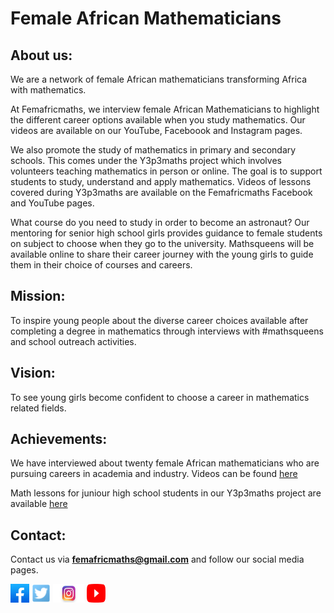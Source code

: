 # Female African Mathematicians

## About us:
We are a network of female African mathematicians transforming Africa with mathematics.

At Femafricmaths, we interview female African Mathematicians to highlight the different career options available when you study mathematics. Our videos are available on our YouTube, Faceboook and Instagram pages.

We also promote the study of mathematics in primary and secondary schools. This comes under the Y3p3maths project which involves volunteers teaching mathematics in person or online. The goal is to support students to study, understand and apply mathematics. Videos of lessons covered during Y3p3maths are available on the Femafricmaths Facebook and YouTube pages.

What course do you need to study in order to become an astronaut? Our mentoring for senior high school girls provides guidance to female students on subject to choose when they go to the university. Mathsqueens will be available online to share their career journey with the young girls to guide them in their choice of courses and careers.


## Mission:
To inspire young people about the diverse career choices available after completing a degree in mathematics through interviews with #mathsqueens and school outreach activities.

## Vision:
To see young girls become confident to choose a career in mathematics related fields.

## Achievements:
We have interviewed about twenty female African mathematicians who are pursuing careers in academia and industry. Videos can be found [here](https://youtu.be/beVI19E9u8I)

Math lessons for juniour high school students in our Y3p3maths project are available [here](https://youtu.be/LMUrg7fUghs)

## Contact:
Contact us via **femafricmaths@gmail.com** and follow our social media pages.


[<img src="./facebook.jpeg" height= 30 width= 30>](https://www.facebook.com/femafricmaths/)
[<img src="./twitter.png" height= 30 width= 30>](https://twitter.com/femafricmaths)
[<img src="./insta.jpg" height= 30 width= 50>](https://www.instagram.com/femafricmaths/)
[<img src="./youtube.png" height= 30 width= 30>](https://www.youtube.com/femafricmaths)




 
 
 
 
